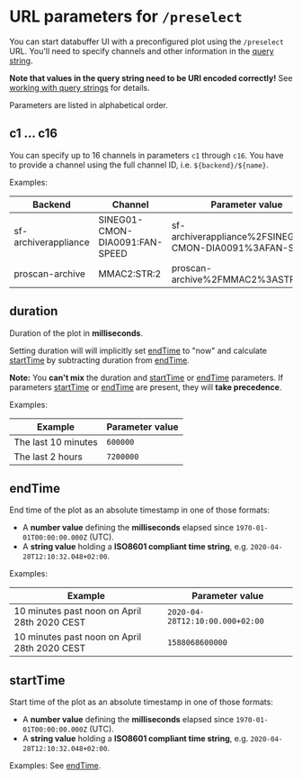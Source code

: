 # URL parameters for `/preselect`

You can start databuffer UI with a preconfigured plot using the `/preselect` URL. You'll need to specify channels and other information in the [query string](https://en.wikipedia.org/wiki/Query_string).

**Note that values in the query string need to be URI encoded correctly!** See [working with query strings](../topics/query_strings.md) for details.

Parameters are listed in alphabetical order.

## c1 ... c16

You can specify up to 16 channels in parameters `c1` through `c16`. You have to provide a channel using the full channel ID, i.e. `${backend}/${name}`.

Examples:

| Backend              | Channel                        | Parameter value                                         |
| -------------------- | ------------------------------ | ------------------------------------------------------- |
| sf-archiverappliance | SINEG01-CMON-DIA0091:FAN-SPEED | sf-archiverappliance%2FSINEG01-CMON-DIA0091%3AFAN-SPEED |
| proscan-archive      | MMAC2:STR:2                    | proscan-archive%2FMMAC2%3ASTR%3A2                       |

## duration

Duration of the plot in **milliseconds**.

Setting duration will will implicitly set [endTime](#endTime) to "now" and calculate [startTime](#startTime) by subtracting duration from [endTime](#endTime).

**Note:** You **can't mix** the duration and [startTime](#startTime) or [endTime](#endTime) parameters. If parameters [startTime](#startTime) or [endTime](#endTime) are present, they will **take precedence**.

Examples:

| Example             | Parameter value |
| ------------------- | --------------- |
| The last 10 minutes | `600000`        |
| The last 2 hours    | `7200000`       |

## endTime

End time of the plot as an absolute timestamp in one of those formats:

- A **number value** defining the **milliseconds** elapsed since `1970-01-01T00:00:00.000Z` (UTC).
- A **string value** holding a **ISO8601 compliant time string**, e.g. `2020-04-28T12:10:32.048+02:00`.

Examples:

| Example                                      | Parameter value                 |
| -------------------------------------------- | ------------------------------- |
| 10 minutes past noon on April 28th 2020 CEST | `2020-04-28T12:10:00.000+02:00` |
| 10 minutes past noon on April 28th 2020 CEST | `1588068600000`                 |

## startTime

Start time of the plot as an absolute timestamp in one of those formats:

- A **number value** defining the **milliseconds** elapsed since `1970-01-01T00:00:00.000Z` (UTC).
- A **string value** holding a **ISO8601 compliant time string**, e.g. `2020-04-28T12:10:32.048+02:00`.

Examples: See [endTime](#endtime).
